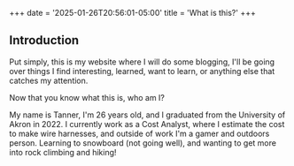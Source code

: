 +++
date = '2025-01-26T20:56:01-05:00'
title = 'What is this?'
+++
## Introduction

Put simply, this is my website where I will do some blogging, I'll be going over things I find interesting, learned, want to learn, or anything else that catches my attention.

Now that you know what this is, who am I?

My name is Tanner, I'm 26 years old, and I graduated from the University of Akron in 2022. I currently work as a Cost Analyst, where I estimate the cost to make wire harnesses, and outside of work I'm a 
gamer and outdoors person. Learning to snowboard (not going well), and wanting to get more into rock climbing and hiking! 
